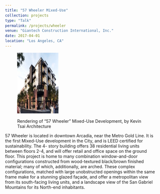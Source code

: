 ```yaml
---
title: "57 Wheeler Mixed-Use"
collection: projects
type: "Talk"
permalink: /projects/wheeler
venue: "Giantech Construction International, Inc."
date: 2017-04-01
location: "Los Angeles, CA"
---
```

<figure>
  <p><img src="/images/wheeler.jpg"
    width="136" height="200"
    alt="Wheeler Rendering">
  <figcaption>Rendering of “57 Wheeler” Mixed-Use Development, by Kevin Tsai Architecture</figcaption>
</figure>

57 Wheeler is located in downtown Arcadia, near the Metro Gold Line. It is the first Mixed-Use development in the City, and is LEED certified for sustainability. The 4- story building offers 38 residential living units between floors 2-4, and will offer retail and office space on the ground floor.
This project is home to many combination window-and-door configurations constructed from wood-textured black/brown finished material; many of which, additionally, are arched. These complex configurations, matched with large unobstructed openings within the same frame make for a stunning glazed façade, and offer a metropolitan view from its south-facing living units, and a landscape view of the San Gabriel Mountains for its North-end inhabitants.
